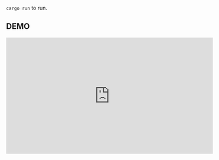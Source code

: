 
`cargo run` to run.


## DEMO

<iframe width="560" height="315" src="https://www.youtube.com/embed/lj4MbAKCk-w" title="YouTube video player" frameborder="0" allow="accelerometer; autoplay; clipboard-write; encrypted-media; gyroscope; picture-in-picture; web-share" allowfullscreen></iframe>